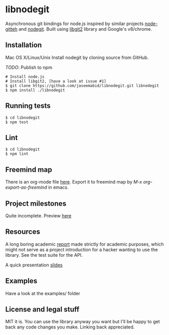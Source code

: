 # libnodegit

Asynchronous git bindings for node.js inspired by similar projects
[node-gitteh](https://github.com/libgit2/node-gitteh) and
[nodegit](https://github.com/tbranyen/nodegit). Built using
[libgit2](http://libgit2.github.com/) library and Google's v8/chrome.

## Installation

Mac OS X/Linux/Unix
Install nodegit by cloning source from GitHub.

*TODO*: Publish to npm

	# Install node.js
	# Install libgit2, [have a look at issue #1]
	$ git clone https://github.com/jaseemabid/libnodegit.git libnodegit
	$ npm install ./libnodegit

## Running tests

	$ cd libnodegit
	$ npm test

## Lint

	$ cd libnodegit
	$ npm lint

## Freemind map

There is an org-mode file
[here](https://github.com/jaseemabid/libnodegit/wiki/libnodegit.org). Export it
to freemind map by *M-x org-export-as-freemind* in emacs.

## Project milestones

Quite incomplete. Preview [here](https://github.com/jaseemabid/libnodegit/wiki/Milestones)

## Resources

A long boring academic
 [report](https://github.com/jaseemabid/Major-project-report) made strictly for
 academic purposes, which might not serve as a project introduction for a hacker
 wanting to use the library. See the test suite for the API.

A quick presentation [slides](http://rvl.io/jaseemabid/libnodegit)

## Examples

Have a look at the examples/ folder

## License and legal stuff

MIT it is. You can use the library anyway you want but I'll be happy to get back
any code changes you make. Linking back appreciated.

